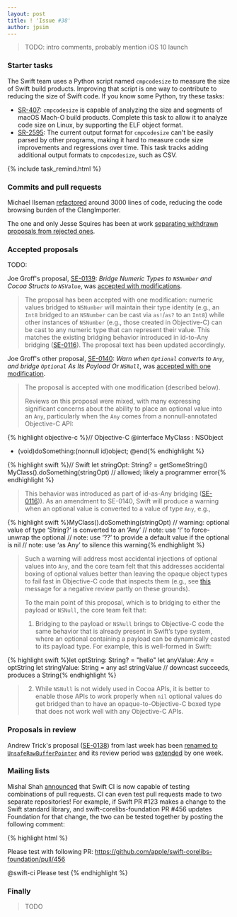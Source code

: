 ```yaml
---
layout: post
title: ! 'Issue #38'
author: jpsim
---
```


> TODO: intro comments, probably mention iOS 10 launch

<!--excerpt-->

### Starter tasks

The Swift team uses a Python script named `cmpcodesize` to measure the size of Swift build products. Improving that script is one way to contribute to reducing the size of Swift code. If you know some Python, try these tasks:

- [SR-407](https://bugs.swift.org/browse/SR-407): `cmpcodesize` is capable of analyzing the size and segments of macOS Mach-O build products. Complete this task to allow it to analyze code size on Linux, by supporting the ELF object format.
- [SR-2595](https://bugs.swift.org/browse/SR-2595): The current output format for `cmpcodesize` can't be easily parsed by other programs, making it hard to measure code size improvements and regressions over time. This task tracks adding additional output formats to `cmpcodesize`, such as CSV.

{% include task_remind.html %}

### Commits and pull requests

Michael Ilseman [refactored](https://github.com/apple/swift/pull/4706) around 3000 lines of code, reducing the code browsing burden of the ClangImporter.

The one and only Jesse Squires has been at work [separating withdrawn proposals from rejected ones](https://github.com/apple/swift-evolution/pull/526).

### Accepted proposals

TODO:

Joe Groff's proposal, [SE-0139](https://github.com/apple/swift-evolution/blob/master/proposals/0139-bridge-nsnumber-and-nsvalue.md): *Bridge Numeric Types to `NSNumber` and Cocoa Structs to `NSValue`*, was [accepted with modifications](https://lists.swift.org/pipermail/swift-evolution-announce/2016-September/000283.html).

> The proposal has been accepted with one modification: numeric values bridged to `NSNumber` will maintain their type identity (e.g., an `Int8` bridged to an `NSNumber` can be cast via `as!`/`as?` to an `Int8`) while other instances of `NSNumber` (e.g., those created in Objective-C) can be cast to any numeric type that can represent their value. This matches the existing bridging behavior introduced in id-to-Any bridging ([SE-0116](https://github.com/apple/swift-evolution/blob/master/proposals/0116-id-as-any.md)). The proposal text has been updated accordingly.

Joe Groff's other proposal, [SE-0140](https://github.com/apple/swift-evolution/blob/master/proposals/0140-bridge-optional-to-nsnull.md): *Warn when `Optional` converts to `Any`, and bridge `Optional` As Its Payload Or `NSNull`*, was [accepted with one modification](https://lists.swift.org/pipermail/swift-evolution-announce/2016-September/000284.html).

> The proposal is accepted with one modification (described below).
> 
> Reviews on this proposal were mixed, with many expressing significant concerns about the ability to place an optional value into an `Any`, particularly when the `Any` comes from a nonnull-annotated Objective-C API:

{% highlight objective-c %}// Objective-C
@interface MyClass : NSObject
- (void)doSomething:(nonnull id)object;
@end{% endhighlight %}

{% highlight swift %}// Swift
let stringOpt: String? = getSomeString()
MyClass().doSomething(stringOpt)  // allowed; likely a programmer error{% endhighlight %}

> This behavior was introduced as part of id-as-Any bridging ([SE-0116](https://github.com/apple/swift-evolution/blob/master/proposals/0116-id-as-any.md))). As an amendment to SE-0140, Swift will produce a warning when an optional value is converted to a value of type `Any`, e.g.,

{% highlight swift %}MyClass().doSomething(stringOpt)  	// warning: optional value of type ‘String?’ is converted to an ‘Any’
					  				// note: use ‘!’ to force-unwrap the optional
					  				// note: use ‘??’ to provide a default value if the optional is nil
					  				// note: use ‘as Any’ to silence this warning{% endhighlight %}

> Such a warning will address most accidental injections of optional values into `Any`, and the core team felt that this addresses accidental boxing of optional values better than leaving the opaque object types to fail fast in Objective-C code that inspects them (e.g., see [this](https://lists.swift.org/pipermail/swift-evolution/Week-of-Mon-20160905/026961.html) message for a negative review partly on these grounds).
> 
> To the main point of this proposal, which is to bridging to either the payload or `NSNull`, the core team felt that:
> 
> 1) Bridging to the payload or `NSNull` brings to Objective-C code the same behavior that is already present in Swift’s type system, where an optional containing a payload can be dynamically casted to its payload type. For example, this is well-formed in Swift:

{% highlight swift %}let optString: String? = "hello"
let anyValue: Any = optString
let stringValue: String = any as! stringValue   // downcast succeeds, produces a String{% endhighlight %}

> 2) While `NSNull` is not widely used in Cocoa APIs, it is better to enable those APIs to work properly when `nil` optional values do get bridged than to have an opaque-to-Objective-C boxed type that does not work well with any Objective-C APIs.

### Proposals in review

Andrew Trick's proposal ([SE-0138](https://github.com/apple/swift-evolution/blob/master/proposals/0138-unsaferawbufferpointer.md)) from last week has been [renamed to `UnsafeRawBufferPointer`](https://github.com/apple/swift-evolution/pull/523) and its review period was [extended](https://lists.swift.org/pipermail/swift-evolution-announce/2016-September/000282.html) by one week.

### Mailing lists

Mishal Shah [announced](https://lists.swift.org/pipermail/swift-dev/Week-of-Mon-20160905/002883.html) that Swift CI is now capable of testing combinations of pull requests. CI can even test pull requests made to two separate repositories! For example, if Swift PR #123 makes a change to the Swift standard library, and swift-corelibs-foundation PR #456 updates Foundation for that change, the two can be tested together by posting the following comment:

{% highlight html %}
<!-- As a comment on apple/swift pull request #123 -->

Please test with following PR:
https://github.com/apple/swift-corelibs-foundation/pull/456

@swift-ci Please test
{% endhighlight %}

### Finally

> TODO
